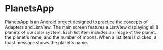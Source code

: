 # PlanetsApp
PlanetsApp is an Android project designed to practice the concepts of Adapters and ListView. The main screen features a ListView displaying all 8 planets of our solar system. Each list item includes an image of the planet, the planet's name, and the number of moons. When a list item is clicked, a toast message shows the planet's name.
